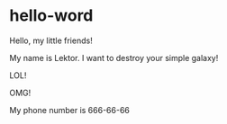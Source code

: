 # hello-word

Hello, my little friends!

My name is Lektor. I want to destroy your simple galaxy!

LOL!

OMG!

My phone number is 666-66-66
